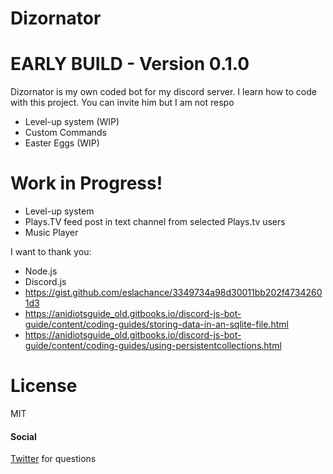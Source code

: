 # Dizornator
# EARLY BUILD - Version 0.1.0

Dizornator is my own coded bot for my discord server. I learn how to code with this project. You can invite him but I am not respo

  - Level-up system (WIP)
  - Custom Commands
  - Easter Eggs (WIP)

# Work in Progress!

  - Level-up system
  - Plays.TV feed post in text channel from selected Plays.tv users
  - Music Player


I want to thank you:
  - Node.js
  - Discord.js
  - https://gist.github.com/eslachance/3349734a98d30011bb202f47342601d3
  - https://anidiotsguide_old.gitbooks.io/discord-js-bot-guide/content/coding-guides/storing-data-in-an-sqlite-file.html
  - https://anidiotsguide_old.gitbooks.io/discord-js-bot-guide/content/coding-guides/using-persistentcollections.html
# License
MIT

#### Social
[Twitter](twitter.com/SuperDizor) for questions
